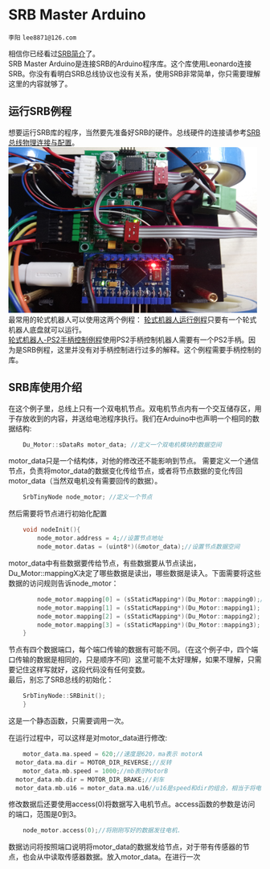 # SRB Master Arduino
`李阳` `lee8871@126.com`</br>

相信你已经看过[SRB简介](https://github.com/lee8871/SRB-Introduction)了。</br>
SRB Master Arduino是连接SRB的Arduino程序库。这个库使用Leonardo连接SRB。你没有看明白SRB总线协议也没有关系，使用SRB非常简单，你只需要理解这里的内容就够了。</br>

## 运行SRB例程
想要运行SRB库的程序，当然要先准备好SRB的硬件。总线硬件的连接请参考[SRB总线物理连接与配置](SRB连线与配置.md)。</br>
<img src="Image\finish.jpg"  height="330" width="495"></br>
最常用的轮式机器人可以使用这两个例程：
[轮式机器人运行例程](examples\SRB-Wheel-Robot\SRB-Wheel-Robot.ino)只要有一个轮式机器人底盘就可以运行。</br>
[轮式机器人-PS2手柄控制例程](examples\SRB-WRobot-Joy\SRB-WRobot-Joy.ino)使用PS2手柄控制机器人需要有一个PS2手柄。因为是SRB例程，这里并没有对手柄控制进行过多的解释。这个例程需要手柄控制的库。</br>

## SRB库使用介绍
在这个例子里，总线上只有一个双电机节点。双电机节点内有一个交互储存区，用于存放收到的内容，并送给电池程序执行。我们在Arduino中也声明一个相同的数据结构:
```c++
	Du_Motor::sDataRs motor_data; //定义一个双电机模块的数据空间
  ```
motor_data只是一个结构体，对他的修改还不能影响到节点。
需要定义一个通信节点，负责将motor_data的数据变化传给节点，或者将节点数据的变化传回 motor_data（当然双电机没有需要回传的数据）。

```c++
	SrbTinyNode node_motor; //定义一个节点
  ```
然后需要将节点进行初始化配置
```c++
	void nodeInit(){
	    node_motor.address = 4;//设置节点地址
	    node_motor.datas = (uint8*)(&motor_data);//设置节点数据空间
  ```
motor_data中有些数据要传给节点，有些数据要从节点读出，Du_Motor::mappingX决定了哪些数据是读出，哪些数据是读入。下面需要将这些数据的访问规则告诉node_motor：
```c++
	    node_motor.mapping[0] = (sStaticMapping*)(Du_Motor::mapping0);//设置节点访问映射表
	    node_motor.mapping[1] = (sStaticMapping*)(Du_Motor::mapping1);
	    node_motor.mapping[2] = (sStaticMapping*)(Du_Motor::mapping2);
	    node_motor.mapping[3] = (sStaticMapping*)(Du_Motor::mapping3);
	}
```
节点有四个数据端口，每个端口传输的数据有可能不同。（在这个例子中，四个端口传输的数据是相同的，只是顺序不同）这里可能不太好理解，如果不理解，只需要记住这样写就好，这段代码没有任何变数。</br>
最后，别忘了SRB总线的初始化：</br>
```c++
    SrbTinyNode::SRBinit();
	}
```
这是一个静态函数，只需要调用一次。


在运行过程中，可以这样是对motor_data进行修改:
```c++
	motor_data.ma.speed = 620;//速度是620，ma表示 motorA
  motor_data.ma.dir = MOTOR_DIR_REVERSE;//反转
	motor_data.mb.speed = 1000;//mb表示MotorB
  motor_data.mb.dir = MOTOR_DIR_BRAKE;//刹车
  motor_data.mb.u16 = motor_data.ma.u16//u16是speed和dir的组合，相当于将电机A的状态复制给B
  ```
修改数据后还要使用access(0)将数据写入电机节点。access函数的参数是访问的端口，范围是0到3。</br>
```c++
	node_motor.access(0);//将刚刚写好的数据发往电机.
```
数据访问将按照端口说明将motor_data的数据发给节点，对于带有传感器的节点，也会从中读取传感器数据。放入motor_data。在进行一次</br>
